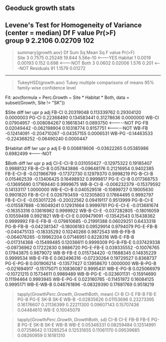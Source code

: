 ## Geoduck growth stats 

Levene's Test for Homogeneity of Variance (center = median)
       Df F value  Pr(>F)  
group   9  2.2106 0.02709 
      102                  
---
> summary(growth.aov)
            Df Sum Sq Mean Sq F value   Pr(>F)    
Site         3 0.7575 0.25249  19.844 5.56e-10  <---YES
Habitat      1 0.0019 0.00193   0.152    0.698  <---NOT
Both         3 0.0602 0.02006   1.576    0.201  <---NOT
Residuals   91 1.1579 0.01272

---
> TukeyHSD(growth.aov)
  Tukey multiple comparisons of means
    95% family-wise confidence level

Fit: aov(formula = Perc.Growth ~ Site * Habitat * Both, data = subset(Growth, Site != "SK"))

$Site
             diff          lwr         upr     p adj
FB-CI  0.20319048  0.113339762  0.29304120 0.0000003
PG-CI  0.22368490  0.134583441  0.31278636 0.0000000
WB-CI  0.07904957 -0.008084267  0.16618341 0.0893750 <-----NOT
PG-FB  0.02049442 -0.062198904  0.10318774 0.9157751 <-----NOT
WB-FB -0.12414091 -0.204710267 -0.04357155 0.0006531
WB-PG -0.14463533 -0.224368252 -0.06490240 0.0000447

$Habitat
           diff         lwr        upr     p adj
E-B 0.008818606 -0.03622265 0.05385986 0.6982499 <----NOT

$Both
                  diff         lwr        upr     p adj
CI-E-CI-B  0.031050427 -0.12975322 0.19185407 0.9988132
FB-B-CI-B  0.057843886 -0.09648176 0.21216954 0.9402385
FB-E-CI-B -0.021966799 -0.17372730 0.12979370 0.9998219
PG-B-CI-B  0.015462539 -0.13406425 0.16498932 0.9999817
PG-E-CI-B  0.017368753 -0.13695690 0.17169440 0.9999675
WB-B-CI-B -0.006232379 -0.15379592 0.14133117 1.0000000
WB-E-CI-B  0.040529518 -0.10899727 0.19005630 0.9901820
FB-B-CI-E  0.026793459 -0.12305803 0.17664495 0.9992797
FB-E-CI-E -0.053017226 -0.20022562 0.09419117 0.9513999
PG-B-CI-E -0.015587888 -0.16049241 0.12931664 0.9999761
PG-E-CI-E -0.013681674 -0.16353316 0.13616982 0.9999922
WB-B-CI-E -0.037282805 -0.18016059 0.10559498 0.9921821
WB-E-CI-E  0.009479091 -0.13542543 0.15438362 0.9999992
FB-E-FB-B -0.079810685 -0.21991388 0.06029251 0.6433318
PG-B-FB-B -0.042381347 -0.18006183 0.09529914 0.9794079
PG-E-FB-B -0.040475133 -0.18335292 0.10240266 0.9872543
WB-B-FB-B -0.064076265 -0.19962204 0.07146951 0.8228316
WB-E-FB-B -0.017314368 -0.15499485 0.12036611 0.9999309
PG-B-FB-E  0.037429338 -0.09736962 0.17222830 0.9886720
PG-E-FB-E  0.039335552 -0.10076765 0.17943875 0.9879072
WB-B-FB-E  0.015734420 -0.11688345 0.14835229 0.9999534
WB-E-FB-E  0.062496316 -0.07230264 0.19729527 0.8368737
PG-E-PG-B  0.001906214 -0.13577427 0.13958670 1.0000000
WB-B-PG-B -0.021694917 -0.15175071 0.10836087 0.9995431
WB-E-PG-B  0.025066979 -0.10721215 0.15734611 0.9989489
WB-B-PG-E -0.023601131 -0.15914690 0.11194464 0.9993945
WB-E-PG-E  0.023160765 -0.11451972 0.16084125 0.9995171
WB-E-WB-B  0.046761896 -0.08329390 0.17681769 0.9518219

> tapply(Growth$Perc.Growth, Growth$Both, mean)
       CI-B        CI-E        FB-B        FB-E        PG-B        PG-E        SK-B        SK-E        WB-B 
-0.02835626  0.01153696  0.23273395  0.16176607  0.21136399  0.22211300  0.09607143  0.15707436  0.04484610 
       WB-E 
 0.10045079 
 
 > tapply(Growth$Perc.Growth, Growth$Both, sd)
      CI-B       CI-E       FB-B       FB-E       PG-B       PG-E       SK-B       SK-E       WB-B       WB-E 
0.05346331 0.08259484 0.12514991 0.07258642 0.13285254 0.12531655 0.11061170 0.09539685 0.08260959 0.16181310 

